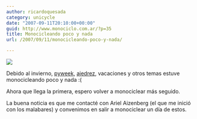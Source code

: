 ```yaml
---
author: ricardoquesada
category: unicycle
date: "2007-09-11T20:10:00+00:00"
guid: http://www.monociclo.com.ar/?p=35
title: Monocicleando poco y nada
url: /2007/09/11/monocicleando-poco-y-nada/

---
```

[![](/wp-content/uploads/2007/09/f812d-800px-midi_d27ossau_en_invierno.jpg?w=300)](/wp-content/uploads/2007/09/f812d-800px-midi_d27ossau_en_invierno.jpg)

Debido al invierno, [pyweek](http://www.pyweek.org/e/pywv/), [ajedrez](http://www.ajedrezcsm.com.ar), vacaciones y otros temas estuve monocicleando poco y nada :( 

Ahora que llega la primera, espero volver a monociclear más seguido.  

La buena noticia es que me contacté con Ariel Aizenberg (el que me inició con los malabares)
y convenimos en salir a monociclear un día de estos.
